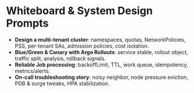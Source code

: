 # Whiteboard & System Design Prompts

- **Design a multi-tenant cluster**: namespaces, quotas, NetworkPolicies, PSS, per-tenant SAs, admission policies, cost isolation.
- **Blue/Green & Canary with Argo Rollouts**: service stable, rollout object, traffic split, analysis, rollback signals.
- **Reliable Job processing**: backoffLimit, TTL, work queue, idempotency, metrics/alerts.
- **On-call troubleshooting story**: noisy neighbor, node pressure eviction, PDB & surge tweaks, HPA stabilization.
